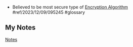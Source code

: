 - Believed to be most secure type of [Encryption Algorithm](encryption-algorithm.md) #ref/2023/12/09/095245 #glossary
## My Notes
[Notes](mynotes/elliptic-curve-algorithm-notes.md)
